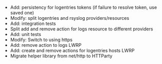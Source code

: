 * Add: persistency for logentries tokens (if failure to resolve token, use saved one)
* Modify: split logentries and rsyslog providers/resources
* Add: integration tests
* Split add and remove action for logs resource to different providers
* Add: unit tests
* Modify: Switch to using https
* Add: remove action to logs LWRP
* Add: create and remove actions for logentries hosts LWRP
* Migrate helper library from net/http to HTTParty
